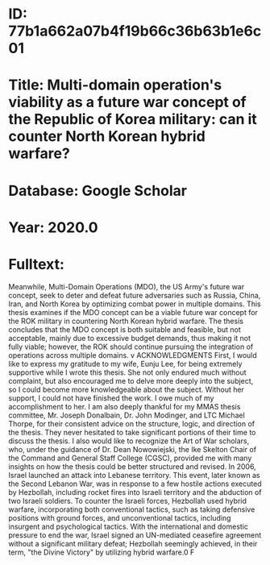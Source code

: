 # ID: 77b1a662a07b4f19b66c36b63b1e6c01
# Title: Multi-domain operation's viability as a future war concept of the Republic of Korea military: can it counter North Korean hybrid warfare?
# Database: Google Scholar
# Year: 2020.0
# Fulltext:
Meanwhile, Multi-Domain Operations (MDO), the US Army's future war concept, seek to deter and defeat future adversaries such as Russia, China, Iran, and North Korea by optimizing combat power in multiple domains.
This thesis examines if the MDO concept can be a viable future war concept for the ROK military in countering North Korean hybrid warfare.
The thesis concludes that the MDO concept is both suitable and feasible, but not acceptable, mainly due to excessive budget demands, thus making it not fully viable; however, the ROK should continue pursuing the integration of operations across multiple domains.
v ACKNOWLEDGMENTS First, I would like to express my gratitude to my wife, Eunju Lee, for being extremely supportive while I wrote this thesis.
She not only endured much without complaint, but also encouraged me to delve more deeply into the subject, so I could become more knowledgeable about the subject.
Without her support, I could not have finished the work.
I owe much of my accomplishment to her.
I am also deeply thankful for my MMAS thesis committee, Mr. Joseph Donalbain, Dr. John Modinger, and LTC Michael Thorpe, for their consistent advice on the structure, logic, and direction of the thesis.
They never hesitated to take significant portions of their time to discuss the thesis.
I also would like to recognize the Art of War scholars, who, under the guidance of Dr. Dean Nowowiejski, the Ike Skelton Chair of the Command and General Staff College (CGSC), provided me with many insights on how the thesis could be better structured and revised.
In 2006, Israel launched an attack into Lebanese territory.
This event, later known as the Second Lebanon War, was in response to a few hostile actions executed by Hezbollah, including rocket fires into Israeli territory and the abduction of two Israeli soldiers.
To counter the Israeli forces, Hezbollah used hybrid warfare, incorporating both conventional tactics, such as taking defensive positions with ground forces, and unconventional tactics, including insurgent and psychological tactics.
With the international and domestic pressure to end the war, Israel signed an UN-mediated ceasefire agreement without a significant military defeat; Hezbollah seemingly achieved, in their term, "the Divine Victory" by utilizing hybrid warfare.0 F